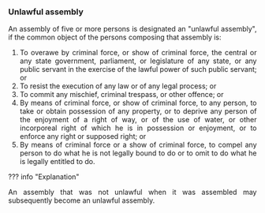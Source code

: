 ### Unlawful assembly
<div style="text-align: justify">

An assembly of five or more persons is designated an "unlawful assembly", if the common object of the persons composing that assembly is:

</div>

1. <div style="text-align: justify"> To overawe by criminal force, or show of criminal force, the central or any state government, parliament, or legislature of any state, or any public servant in the exercise of the lawful power of such public servant; or </div>
2. <div style="text-align: justify"> To resist the execution of any law or of any legal process; or </div>
3. <div style="text-align: justify"> To commit any mischief, criminal trespass, or other offence; or </div>
4. <div style="text-align: justify"> By means of criminal force, or show of criminal force, to any person, to take or obtain possession of any property, or to deprive any person of the enjoyment of a right of way, or of the use of water, or other incorporeal right of which he is in possession or enjoyment, or to enforce any right or supposed right; or </div>
5. <div style="text-align: justify"> By means of criminal force or a show of criminal force, to compel any person to do what he is not legally bound to do or to omit to do what he is legally entitled to do. </div>

??? info "Explanation"
    <div style="text-align: justify"> An assembly that was not unlawful when it was assembled may subsequently become an unlawful assembly.

